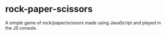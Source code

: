 # rock-paper-scissors
A simple game of rock/paper/scissors made using JavaScript and played in the JS console.
